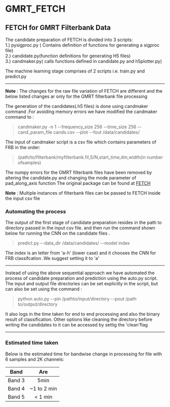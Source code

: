# GMRT_FETCH

## FETCH for GMRT Filterbank Data

The candidate preparation of FETCH is divided into 3 scripts:</br>
1.) pysigproc.py ( Contains definition of functions for generating a sigproc file)</br>
2.) candidate.py(function definitions for generating H5 files)</br>
3.) candmaker.py( calls functions defined  in candidate.py and h5plotter.py)</br>

The machine learning stage comprises of 2 scripts i.e. train.py and predict.py
___

**Note** : The changes for the raw file variation of FETCH are different and the below listed changes ar only for the GMRT filterbank file processing 

The generation of the candidates(.h5 files) is done using candmaker command .For avoiding memory errors we have modified the candmaker command to :</br>
>candmaker.py -n 1 --frequency_size 256 --time_size 256 --cand_param_file cands.csv --plot --fout /data/candidates/</br>

The input of candmaker script is a csv file which contains parameters of FRB in the order: 

>/path/to/filterbank/myfilterbank.fil,S/N,start_time,dm,width(in number ofsamples)

The numpy errors for the GMRT filterbank files have been removed by altering the candidate.py and changing the mode parameter of pad_along_axis function
The original package can be found at [FETCH](https://github.com/devanshkv/fetch)

**Note** : Multiple instances of filterbank files can be passed to FETCH inside the input csv file </br>

### Automating the process

The output of the first stage of candidate preparation resides in the path to directory passed in the input csv file. and then run the command shown below for running the CNN on the candidate files .</br>
>predict.py --data_dir /data/candidates/ --model index

The index is an letter from 'a-h' (lower case) and it chooses the CNN for FRB classifcation .We suggest setting it to 'a'</br>

---
Instead of using the above sequential approach we have automated the process of candidate preparation and prediction using the auto.py script.</br>
The input and output file directories can be set explicitly in the script, but can also be set using the command :

>python auto.py --pin /pathto/input/directory --pout /path to/output/directory

It also logs in the time taken for end to end processing and also the binary result of classification. Other options like cleaning the directory before writing the candidates to it can be accessed by settig the 'clean'flag

---
### Estimated time taken
Below is the estimated time for bandwise change in processing for file with 6 samples and 2K channels:</br>

| Band          | Are           |
| ------------- |:-------------:|
| Band 3        |  5min         |
| Band 4        |  ~1 to 2 min  |
| Band 5        |  < 1 min      | 







